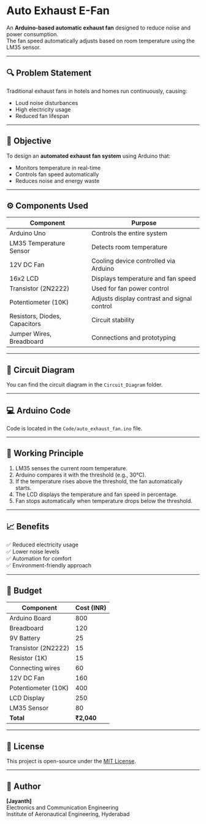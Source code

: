 # Auto Exhaust E-Fan

An **Arduino-based automatic exhaust fan** designed to reduce noise and power consumption.  
The fan speed automatically adjusts based on room temperature using the LM35 sensor.

---

## 🔍 Problem Statement
Traditional exhaust fans in hotels and homes run continuously, causing:
- Loud noise disturbances
- High electricity usage
- Reduced fan lifespan

---

## 🎯 Objective
To design an **automated exhaust fan system** using Arduino that:
- Monitors temperature in real-time
- Controls fan speed automatically
- Reduces noise and energy waste

---

## ⚙️ Components Used
| Component | Purpose |
|------------|----------|
| Arduino Uno | Controls the entire system |
| LM35 Temperature Sensor | Detects room temperature |
| 12V DC Fan | Cooling device controlled via Arduino |
| 16x2 LCD | Displays temperature and fan speed |
| Transistor (2N2222) | Used for fan power control |
| Potentiometer (10K) | Adjusts display contrast and signal control |
| Resistors, Diodes, Capacitors | Circuit stability |
| Jumper Wires, Breadboard | Connections and prototyping |

---

## 🧩 Circuit Diagram
You can find the circuit diagram in the `Circuit_Diagram` folder.

---

## 💻 Arduino Code
Code is located in the `Code/auto_exhaust_fan.ino` file.

---

## 🧠 Working Principle
1. LM35 senses the current room temperature.  
2. Arduino compares it with the threshold (e.g., 30°C).  
3. If the temperature rises above the threshold, the fan automatically starts.  
4. The LCD displays the temperature and fan speed in percentage.  
5. Fan stops automatically when temperature drops below the threshold.

---

## 📈 Benefits
✅ Reduced electricity usage  
✅ Lower noise levels  
✅ Automation for comfort  
✅ Environment-friendly approach

---

## 🧾 Budget
| Component | Cost (INR) |
|------------|------------|
| Arduino Board | 800 |
| Breadboard | 120 |
| 9V Battery | 25 |
| Transistor (2N2222) | 15 |
| Resistor (1K) | 15 |
| Connecting wires | 60 |
| 12V DC Fan | 160 |
| Potentiometer (10K) | 400 |
| LCD Display | 250 |
| LM35 Sensor | 80 |
| **Total** | **₹2,040** |

---

## 📜 License
This project is open-source under the [MIT License](LICENSE).

---

## 👤 Author
**[Jayanth]**  
Electronics and Communication Engineering  
Institute of Aeronautical Engineering, Hyderabad
